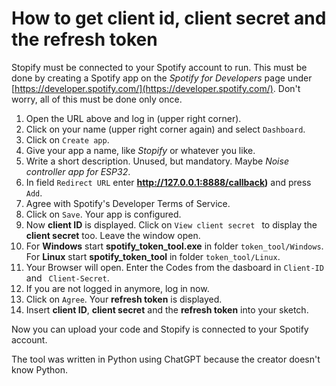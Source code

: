 # How to get client id, client secret and the refresh token

Stopify must be connected to your Spotify account to run. This must be done by creating a Spotify app on the *Spotify for Developers* page under [https://developer.spotify.com/](https://developer.spotify.com/). Don't worry, all of this must be done only once.

1. Open the URL above and log in (upper right corner).
2. Click on your name (upper right corner again) and select ``` Dashboard ```.
3. Click on ``` Create app ```.
4. Give your app a name, like *Stopify* or whatever you like.
5. Write a short description. Unused, but mandatory. Maybe *Noise controller app for ESP32*.
6. In field ``` Redirect URL ``` enter **http://127.0.0.1:8888/callback)** and press ``` Add ```.
7. Agree with Spotify's Developer Terms of Service.  
8. Click on ``` Save ```. Your app is configured.
9. Now **client ID** is displayed. Click on ``` View client secret  ``` to display the **client secret** too. Leave the window open.  
10. For **Windows** start **spotify_token_tool.exe** in folder ``` token_tool/Windows ```.  
  For **Linux** start **spotify_token_tool** in folder ``` token_tool/Linux ```.
11. Your Browser will open. Enter the Codes from the dasboard in ``` Client-ID ``` and ``` Client-Secret```.
12. If you are not logged in anymore, log in now.
13. Click on ``` Agree ```. Your **refresh token** is displayed.
14. Insert **client ID**, **client secret** and the **refresh token** into your sketch.

Now you can upload your code and Stopify is connected to your Spotify account.
  
The tool was written in Python using ChatGPT because the creator doesn't know Python.

